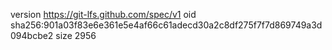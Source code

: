 version https://git-lfs.github.com/spec/v1
oid sha256:901a03f83e6e361e5e4af66c61adecd30a2c8df275f7f7d869749a3d094bcbe2
size 2956
